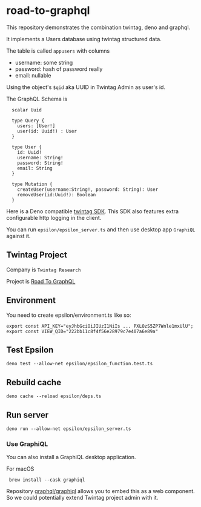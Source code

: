 # road-to-graphql

This repository demonstrates the combination twintag, deno and graphql.

It implements a Users database using twintag structured data.

The table is called `appusers` with columns

* username: some string
* password: hash of password really
* email: nullable

Using the object's `$qid` aka UUID in Twintag Admin as user's id.

The GraphQL Schema is 

```
  scalar Uuid

  type Query {
    users: [User!]
    user(id: Uuid!) : User
  }

  type User {
    id: Uuid!
    username: String!
    password: String!
    email: String
  }

  type Mutation {
    createUser(username:String!, password: String): User
    removeUser(id:Uuid!): Boolean
  }
```

Here is a Deno compatible [twintag SDK](https://github.com/jvanriel/twintag).
This SDK also features extra configurable http logging in the client.

You can run `epsilon/epsilon_server.ts` and then use desktop app `GraphiQL` against it.


## Twintag Project

Company is `Twintag Research`

Project is [Road To GraphQL](https://admin.twintag.io/#/company/Twintag%20Research/Road%20To%20GraphQL)

## Environment

You need to create epsilon/environment.ts like so:

```
export const API_KEY="eyJhbGciOiJIUzI1NiIs ... PXLOzS5ZP7Wnle1mxUlU";
export const VIEW_QID="222bb11c8f4f56e28979c7e407a6e89a"
```

## Test Epsilon

    deno test --allow-net epsilon/epsilon_function.test.ts

## Rebuild cache

    deno cache --reload epsilon/deps.ts 

## Run server

    deno run --allow-net epsilon/epsilon_server.ts

### Use GraphiQL

You can also install a GraphiQL desktop application.

For macOS

     brew install --cask graphiql

Repository [graphql/graphiql](https://github.com/graphql/graphiql) allows you to embed this as a web component.
So we could potentially extend Twintag project admin with it.


